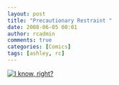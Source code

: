 ```yaml
---
layout: post
title: "Precautionary Restraint "
date: 2008-06-05 00:01
author: rcadmin
comments: true
categories: [Comics]
tags: [ashley, rc]
---
```

<a href="http://bitsmack.com/wp/2008/06/05/precautionary-restraint/"><img src="http://bitsmack.com/wp/wp-content/uploads/2008/06/20080605.jpg" title="I know, right?" /></a>
